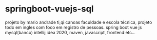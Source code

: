 # springboot-vuejs-sql
projeto by mario andrade ti,qi canoas faculdade e escola técnica,
projeto todo em ingles com foco em registro de pessoas.
spring boot 
vue js
mysql(banco)
intellij idea 2020,
maven,
javascript,
frontend
etc...
